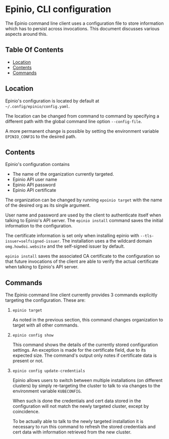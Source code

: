 # Epinio, CLI configuration

The Epinio command line client uses a configuration file to store
information which has to persist across invocations. This document
discusses various aspects around this.

## Table Of Contents

  - [Location](#location)
  - [Contents](#contents)
  - [Commands](#commands)

## Location

Epinio's configuration is located by default at `~/.config/epinio/config.yaml`.

The location can be changed from command to command by specifying a
different path with the global command line option `--config-file`.

A more permanent change is possible by setting the environment
variable `EPINIO_CONFIG` to the desired path.

## Contents

Epinio's configuration contains

  - The name of the organization currently targeted.
  - Epinio API user name
  - Epinio API password
  - Epinio API certificate

The organization can be changed by running `epoinio target` with the
name of the desired org as its single argument.

User name and password are used by the client to authenticate itself
when talking to Epinio's API server. The `epinio install` command
saves the initial information to the configuration.

The certificate information is set only when installing epinio with
`--tls-issuer=selfsigned-issuer`.  The installation uses a the wildcard domain
`omg.howdoi.website` and the self-signed issuer by default.

`epinio install` saves the associated CA
certificate to the configuration so that future invocations of the
client are able to verify the actual certificate when talking to
Epinio's API server.

## Commands

The Epinio command line client currently provides 3 commands
explicitly targeting the configuration. These are:

  1. `epinio target`

     As noted in the previous section, this command changes
     organization to target with all other commands.

  2. `epinio config show`

     This command shows the details of the currently stored
     configuration settings. An exception is made for the certificate
     field, due to its expected size. The command's output only notes
     if certificate data is present or not.

  3. `epinio config update-credentials`

     Epinio allows users to switch between multiple installations (on
     different clusters) by simply re-targeting the cluster to talk to
     via changes to the  environment variable `KUBECONFIG`.

     When such is done the credentials and cert data stored in the
     configuration will not match the newly targeted cluster, except
     by coincidence.

     To be actually able to talk to the newly targeted installation it
     is necessary to run this command to refresh the stored
     credentials and cert data with information retrieved from the new
     cluster.


